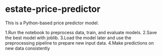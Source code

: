 # estate-price-predictor

This is a Python-based price predictor model.

1.Run the notebook to preprocess data, train, and evaluate models.
2.Save the best model with joblib.
3.Load the model later and use the preprocessing pipeline to prepare new input data.
4.Make predictions on new data consistently

